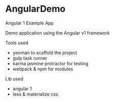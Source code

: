 # AngularDemo
Angular 1 Example App

Demo application using the Angular v1 framework

Tools used
 - yeoman to scaffold the project
 - gulp task runner
 - karma jasmine protractor for testing
 - webpack & npm for modules
 
Lib used
- angular 1
- less & materialize css 
